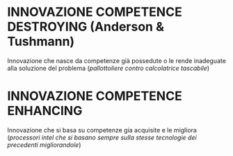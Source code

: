 # INNOVAZIONE COMPETENCE DESTROYING (Anderson & Tushmann) 

 Innovazione che nasce da competenze già possedute o le rende inadeguate alla soluzione del problema (*pallottoliere contro calcolatrice tascabile*)

# INNOVAZIONE COMPETENCE ENHANCING

Innovazione che si basa su competenze gia acquisite e le migliora (*processori intel che si basano sempre sulla stesse tecnologie dei precedenti migliorandole*)
